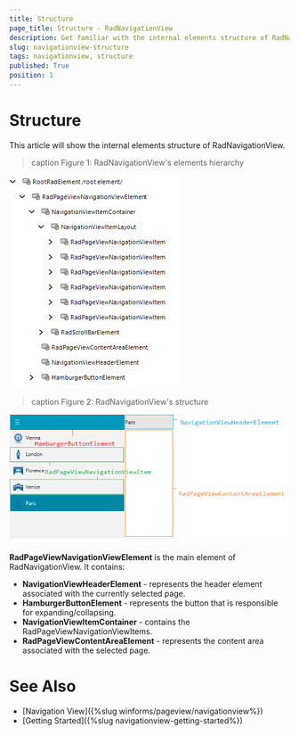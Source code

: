 ```yaml
---
title: Structure
page_title: Structure - RadNavigationView
description: Get familiar with the internal elements structure of RadNavigationView.   
slug: navigationview-structure
tags: navigationview, structure
published: True
position: 1 
---
```


# Structure

This article will show the internal elements structure of RadNavigationView.

>caption Figure 1: RadNavigationView's elements hierarchy

![WinForms RadNavigationView RadNavigationView's elements hierarchy](images/navigationview-structure001.png)

>caption Figure 2: RadNavigationView's structure

![WinForms RadNavigationView RadNavigationView's structure](images/navigationview-structure002.png)

**RadPageViewNavigationViewElement** is the main element of RadNavigationView. It contains:

* **NavigationViewHeaderElement** - represents the header element associated with the currently selected page.
* **HamburgerButtonElement** - represents the button that is responsible for expanding/collapsing.
* **NavigationViewItemContainer** - contains the RadPageViewNavigationViewItems.
* **RadPageViewContentAreaElement** - represents the content area associated with the selected page.


# See Also

* [Navigation View]({%slug winforms/pageview/navigationview%})	 
* [Getting Started]({%slug navigationview-getting-started%})



